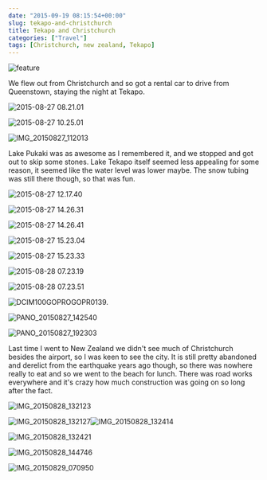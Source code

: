 ```yaml
---
date: "2015-09-19 08:15:54+00:00"
slug: tekapo-and-christchurch
title: Tekapo and Christchurch
categories: ["Travel"]
tags: [Christchurch, new zealand, Tekapo]
---
```


![feature](feature.jpg)

We flew out from Christchurch and so got a rental car to drive from Queenstown, staying the night at Tekapo.

![2015-08-27 08.21.01](2015-08-27-08-21-01.jpg " Bungee outside Queenstown")

![2015-08-27 10.25.01](2015-08-27-10-25-01.jpg " Lindis Pass")

![IMG_20150827_112013](img_20150827_112013.jpg " Old Cromwell Town Historic Reserve")

Lake Pukaki was as awesome as I remembered it, and we stopped and got out to skip some stones. Lake Tekapo itself seemed less appealing for some reason, it seemed like the water level was lower maybe. The snow tubing was still there though, so that was fun.

![2015-08-27 12.17.40](2015-08-27-12-17-40.jpg)

![2015-08-27 14.26.31](2015-08-27-14-26-31.jpg " Snow tubing")

![2015-08-27 14.26.41](2015-08-27-14-26-41.jpg " Snow tubing")

![2015-08-27 15.23.04](2015-08-27-15-23-04.jpg)

![2015-08-27 15.23.33](2015-08-27-15-23-33.jpg)

![2015-08-28 07.23.19](2015-08-28-07-23-19.jpg " Church of the Good Shepherd")

![2015-08-28 07.23.51](2015-08-28-07-23-51.jpg " Church of the Good Shepherd")

![DCIM100GOPROGOPR0139.](gopr0139.jpg)

![PANO_20150827_142540](pano_20150827_142540.jpg)

![PANO_20150827_192303](pano_20150827_192303.jpg " Jade Palace Chinese Restaurant")

Last time I went to New Zealand we didn't see much of Christchurch besides the airport, so I was keen to see the city. It is still pretty abandoned and derelict from the earthquake years ago though, so there was nowhere really to eat and so we went to the beach for lunch. There was road works everywhere and it's crazy how much construction was going on so long after the fact.

![IMG_20150828_132123](img_20150828_132123.jpg " Boarded up Cathedral")

![IMG_20150828_132127](img_20150828_132127.jpg)![IMG_20150828_132414](img_20150828_132414.jpg)

![IMG_20150828_132421](img_20150828_132421.jpg)

![IMG_20150828_144746](img_20150828_144746.jpg " Beach at Christchurch")

![IMG_20150829_070950](img_20150829_070950.jpg " Flight home")
